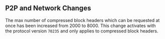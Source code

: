P2P and Network Changes
-----------------------

The max number of compressed block headers which can be requested at once has been increased from 2000 to 8000. This 
change activates with the protocol version `70235` and only applies to compressed block headers.
